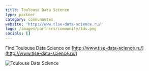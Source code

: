 ```yaml
---
title: Toulouse Data Science
type: partner
category: communautes
website: 'http://www.tlse-data-science.ru/'
logo: /images/partners/community/tds.png
socials: []
---
```


Find Toulouse Data Science on [http://www.tlse-data-science.ru/](http://www.tlse-data-science.ru/)

![Toulouse Data Science](/images/partners/community/tds.png)
